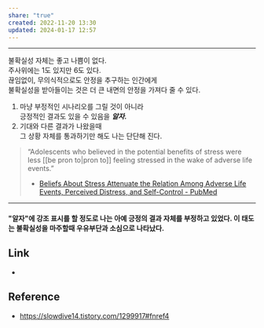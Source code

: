 ```yaml
---
share: "true"
created: 2022-11-20 13:30
updated: 2024-01-17 12:57
---
```


---

불확실성 자체는 좋고 나쁨이 없다.  
주사위에는 1도 있지만 6도 있다.  
끊임없이, 무의식적으로도 안정을 추구하는 인간에게  
불확실성을 받아들이는 것은 더 큰 내면의 안정을 가져다 줄 수 있다.

1. 마냥 부정적인 시나리오를 그릴 것이 아니라  
   긍정적인 결과도 있을 수 있음을 ***알자.***
2. 기대와 다른 결과가 나왔을때  
   그 상황 자체를 통과하기만 해도 나는 단단해 진다.

> “Adolescents who believed in the potential benefits of stress were less [[be pron to|pron to]] feeling stressed in the wake of adverse life events.” 
> - [Beliefs About Stress Attenuate the Relation Among Adverse Life Events, Perceived Distress, and Self-Control - PubMed](https://pubmed.ncbi.nlm.nih.gov/28872676/)


---
#### "알자"에 강조 표시를 할 정도로 나는 아예 긍정의 결과 자체를 부정하고 있었다. 이 태도는 불확실성을 마주할때 우유부단과 소심으로 나타났다.


## Link
- 


## Reference
- https://slowdive14.tistory.com/1299917#fnref4